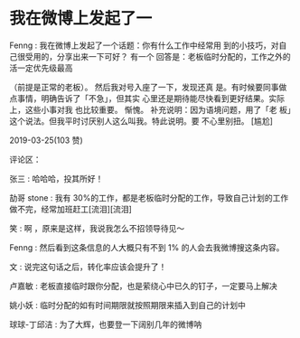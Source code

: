 # 我在微博上发起了一

Fenng : 我在微博上发起了一个话题：你有什么工作中经常用 到的小技巧，对自己很受用的，分享出来一下可好？ 有一个 回答是：老板临时分配的，工作之外的活一定优先级最高

（前提是正常的老板）。 然后我对号入座了一下，发现还真 是。有时候要同事做点事情，明确告诉了「不急」，但其实 心里还是期待能尽快看到更好结果。实际上，这些小事对我 也比较重要。 惭愧。 补充说明：因为语境问题，用了「老 板」这个说法。但我平时讨厌别人这么叫我。特此说明。要 不心里别扭。 [尴尬]

2019-03-25(103 赞)

评论区：

张三 : 哈哈哈，投其所好！

劼哥 stone : 我有 30%的工作，都是老板临时分配的工作，导致自己计划的工作做不完，经常加班赶工[流泪][流泪]

笑 : 啊 ，原来是这样，我说我怎么不招领导待见～

Fenng : 然后看到这条信息的人大概只有不到 1% 的人会去我微博搜这条内容。

文 : 说完这句话之后，转化率应该会提升了！

卢嘉敏 : 老板直接临时跟你分配，也是萦绕心中已久的钉子，一定要马上解决

姚小妖 : 临时分配的如有时间期限就按照期限来插入到自己的计划中

球球-丁邱洁 : 为了大辉，也要登一下阔别几年的微博呐